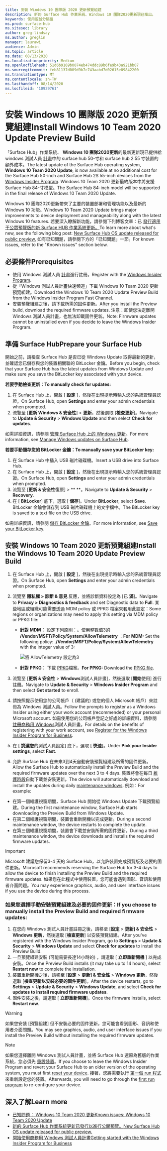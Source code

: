 ```yaml
---
title: 安裝 Windows 10 團隊版 2020 更新預覽組建
description: 新的 Surface Hub 作業系統、Windows 10 團隊2020更新現已推出。
keywords: 使用逗號分隔值
ms.prod: surface-hub
ms.sitesec: library
author: greg-lindsay
ms.author: greglin
manager: laurawi
audience: Admin
ms.topic: article
ms.date: 08/13/2020
ms.localizationpriority: Medium
ms.openlocfilehash: 51d6b9169b0074eb474ddc89b6fe9b43a921bb07
ms.sourcegitcommit: feb81137d009d9b7c743aabd7d02615e89842200
ms.translationtype: MT
ms.contentlocale: zh-TW
ms.lasthandoff: 08/14/2020
ms.locfileid: "10929761"
---
```

# <span data-ttu-id="7f3b2-104">安裝 Windows 10 團隊版 2020 更新預覽組建</span><span class="sxs-lookup"><span data-stu-id="7f3b2-104">Install Windows 10 Team 2020 Update Preview Build</span></span> 

<span data-ttu-id="7f3b2-105">「Surface Hub」作業系統、 **Windows 10 團隊2020更新**的最新更新現已提供給 windows 測試人員 [計畫](https://insider.windows.com)中的 surface hub 50-寸和 surface hub 2 55 寸裝置的額外成本。</span><span class="sxs-lookup"><span data-stu-id="7f3b2-105">The latest update of the Surface Hub operating system, **Windows 10 Team 2020 Update**, is now available at no additional cost for the Surface Hub 50-inch and Surface Hub 2S 55-inch devices from the [Windows Insider Program](https://insider.windows.com).</span></span> <span data-ttu-id="7f3b2-106">Windows 10 Team 2020 更新最終版本中將支援 Surface Hub 84-寸模型。</span><span class="sxs-lookup"><span data-stu-id="7f3b2-106">The Surface Hub 84-inch model will be supported in the final release of Windows 10 Team 2020 Update.</span></span>

<span data-ttu-id="7f3b2-107">Windows 10 團隊2020更新帶來了主要的裝置部署和管理功能以及最新的 Windows 10 功能。</span><span class="sxs-lookup"><span data-stu-id="7f3b2-107">Windows 10 Team 2020 Update brings major improvements to device deployment and manageability along with the latest Windows 10 features.</span></span> <span data-ttu-id="7f3b2-108">若要深入瞭解新功能，請參閱下列博客文章：已 [發行適用于公眾預覽版的新 Surface HUB 作業系統更新。](https://techcommunity.microsoft.com/t5/surface-it-pro-blog/new-surface-hub-os-update-released-for-public-preview/ba-p/1534823)</span><span class="sxs-lookup"><span data-stu-id="7f3b2-108">To learn more about what's new, see the following blog post: [New Surface Hub OS update released for public preview.](https://techcommunity.microsoft.com/t5/surface-it-pro-blog/new-surface-hub-os-update-released-for-public-preview/ba-p/1534823)</span></span> <span data-ttu-id="7f3b2-109">如有已知問題，請參閱下方的「已知問題」一節。</span><span class="sxs-lookup"><span data-stu-id="7f3b2-109">For known issues, refer to the "Known issues" section below.</span></span>
 
## <span data-ttu-id="7f3b2-110">必要條件</span><span class="sxs-lookup"><span data-stu-id="7f3b2-110">Prerequisites</span></span>

- <span data-ttu-id="7f3b2-111">使用 Windows 測試人員 [計畫](https://insider.windows.com/)進行註冊。</span><span class="sxs-lookup"><span data-stu-id="7f3b2-111">Register with the [Windows Insider Program](https://insider.windows.com/).</span></span>
- <span data-ttu-id="7f3b2-112">從「Windows 測試人員計畫快速頻道」下載 Windows 10 Team 2020 更新預覽組建。</span><span class="sxs-lookup"><span data-stu-id="7f3b2-112">Download the Windows 10 Team 2020 Update Preview Build from the Windows Insider Program Fast Channel.</span></span>
- <span data-ttu-id="7f3b2-113">安裝預覽組建之後，請下載所需的固件更新。</span><span class="sxs-lookup"><span data-stu-id="7f3b2-113">After you install the Preview build, download the required firmware updates.</span></span> <span data-ttu-id="7f3b2-114">注意：即使您決定離開 Windows 測試人員計畫，也無法卸載固件更新。</span><span class="sxs-lookup"><span data-stu-id="7f3b2-114">Note: Firmware updates cannot be uninstalled even if you decide to leave the Windows Insider Program.</span></span>

## <span data-ttu-id="7f3b2-115">準備 Surface Hub</span><span class="sxs-lookup"><span data-stu-id="7f3b2-115">Prepare your Surface Hub</span></span>

<span data-ttu-id="7f3b2-116">開始之前，請檢查 Surface Hub 是否已從 Windows Update 取得最新的更新，並確認您已儲存與您的裝置相關聯的 BitLocker 金鑰。</span><span class="sxs-lookup"><span data-stu-id="7f3b2-116">Before you begin, check that your Surface Hub has the latest updates from Windows Update and make sure you save the BitLocker key associated with your device.</span></span>

**<span data-ttu-id="7f3b2-117">若要手動檢查更新：</span><span class="sxs-lookup"><span data-stu-id="7f3b2-117">To manually check for updates:</span></span>**

1. <span data-ttu-id="7f3b2-118">在 Surface Hub 上，開啟 [ **設定** ]，然後在出現提示時輸入您的系統管理員認證。</span><span class="sxs-lookup"><span data-stu-id="7f3b2-118">On Surface Hub, open **Settings** and enter your admin credentials when prompted.</span></span>
2. <span data-ttu-id="7f3b2-119">流覽至 [**更新 Windows & 安全性**]  >  **更新**，然後選取 [**檢查更新**]。</span><span class="sxs-lookup"><span data-stu-id="7f3b2-119">Navigate to **Update & Security** > **Windows Update** and then select **Check for updates**.</span></span>

<span data-ttu-id="7f3b2-120">如需詳細資訊，請參閱 [管理 Surface Hub 上的 Windows 更新](https://docs.microsoft.com/surface-hub/manage-windows-updates-for-surface-hub)。</span><span class="sxs-lookup"><span data-stu-id="7f3b2-120">For more information, see [Manage Windows updates on Surface Hub](https://docs.microsoft.com/surface-hub/manage-windows-updates-for-surface-hub).</span></span>

**<span data-ttu-id="7f3b2-121">若要手動儲存您的 BitLocker 金鑰：</span><span class="sxs-lookup"><span data-stu-id="7f3b2-121">To manually save your BitLocker key:</span></span>**

1. <span data-ttu-id="7f3b2-122">在 Surface Hub 中插入 USB 磁片磁碟機。</span><span class="sxs-lookup"><span data-stu-id="7f3b2-122">Insert a USB drive into Surface Hub.</span></span>
2. <span data-ttu-id="7f3b2-123">在 Surface Hub 上，開啟 [ **設定** ]，然後在出現提示時輸入您的系統管理員認證。</span><span class="sxs-lookup"><span data-stu-id="7f3b2-123">On Surface Hub, open **Settings** and enter your admin credentials when prompted.</span></span>
3. <span data-ttu-id="7f3b2-124">流覽至 [**更新 & 安全性**復原]  >  \*\* \*\*。</span><span class="sxs-lookup"><span data-stu-id="7f3b2-124">Navigate to **Update & Security** > **Recovery**.</span></span>
4. <span data-ttu-id="7f3b2-125">在 [ **BitLocker**] 底下，選取 [ **儲存**]。</span><span class="sxs-lookup"><span data-stu-id="7f3b2-125">Under **BitLocker**, select **Save**.</span></span> <span data-ttu-id="7f3b2-126">BitLocker 金鑰會儲存到 USB 磁片磁碟機上的文字檔中。</span><span class="sxs-lookup"><span data-stu-id="7f3b2-126">The BitLocker key is saved to a text file on the USB drive.</span></span>

<span data-ttu-id="7f3b2-127">如需詳細資訊，請參閱 [儲存 BitLocker 金鑰](https://docs.microsoft.com/surface-hub/save-bitlocker-key-surface-hub)。</span><span class="sxs-lookup"><span data-stu-id="7f3b2-127">For more information, see [Save your BitLocker key](https://docs.microsoft.com/surface-hub/save-bitlocker-key-surface-hub).</span></span>
 
## <span data-ttu-id="7f3b2-128">安裝 Windows 10 Team 2020 更新預覽組建</span><span class="sxs-lookup"><span data-stu-id="7f3b2-128">Install the Windows 10 Team 2020 Update Preview Build</span></span>

1. <span data-ttu-id="7f3b2-129">在 Surface Hub 上，開啟 [ **設定** ]，然後在出現提示時輸入您的系統管理員認證。</span><span class="sxs-lookup"><span data-stu-id="7f3b2-129">On Surface Hub, open **Settings** and enter your admin credentials when prompted.</span></span>
2. <span data-ttu-id="7f3b2-130">流覽至 **隱私權 > 診斷 & 意見** 反應，並將診斷資料設定為 [已 **滿**]。</span><span class="sxs-lookup"><span data-stu-id="7f3b2-130">Navigate to **Privacy > Diagnostics & feedback** and set Diagnostic data to **Full**.</span></span> <span data-ttu-id="7f3b2-131">某些地區或組織可能需要透過 MDM policy 或 PPKG 檔案來套用此設定：</span><span class="sxs-lookup"><span data-stu-id="7f3b2-131">Some regions or organizations may need to apply this setting via MDM policy or PPKG file:</span></span>
   - <span data-ttu-id="7f3b2-132">**針對 MDM：** 設定下列原則：。使用整數值3的 **/Vendor/MSFT/Policy/System/AllowTelemetry** ：</span><span class="sxs-lookup"><span data-stu-id="7f3b2-132">**For MDM:** Set the following policy: .**/Vendor/MSFT/Policy/System/AllowTelemetry** with the integer value of 3:</span></span>
    
        ![將 AllowTelemetry 設定為3](images/hub-2020-allow-telemetry.png)

    - <span data-ttu-id="7f3b2-134">**針對 PPKG：** 下載 [PPKG](https://aka.ms/HubTltmtry)檔案。</span><span class="sxs-lookup"><span data-stu-id="7f3b2-134">**For PPKG:** Download the [PPKG file](https://aka.ms/HubTltmtry).</span></span>

3. <span data-ttu-id="7f3b2-135">流覽至 [**更新 & 安全性**  >  **Windows**測試人員計畫]，然後選取 [**開始**使用] 進行註冊。</span><span class="sxs-lookup"><span data-stu-id="7f3b2-135">Navigate to **Update & Security** > **Windows Insider Program** and then select **Get started** to enroll.</span></span>
4. <span data-ttu-id="7f3b2-136">請按照提示使用您的公司帳戶（ (建議的) 或您的個人 Microsoft 帳戶）來註冊為 Windows 測試人員。</span><span class="sxs-lookup"><span data-stu-id="7f3b2-136">Follow the prompts to register as a Windows Insider using either your work account (recommended) or your personal Microsoft account.</span></span> <span data-ttu-id="7f3b2-137">如需使用您的公司帳戶登記之好處的詳細資料，請參閱 [註冊商務用 Windows](https://docs.microsoft.com/windows-insider/at-work-pro/wip-4-biz-register)測試人員計畫。</span><span class="sxs-lookup"><span data-stu-id="7f3b2-137">For details on the benefits of registering with your work account, see [Register for the Windows Insider Program for Business](https://docs.microsoft.com/windows-insider/at-work-pro/wip-4-biz-register).</span></span>
5. <span data-ttu-id="7f3b2-138">在 [ **挑選您**的測試人員設定] 底下，選取 [ **快速**]。</span><span class="sxs-lookup"><span data-stu-id="7f3b2-138">Under **Pick your Insider settings**, select **Fast**.</span></span>
6. <span data-ttu-id="7f3b2-139">允許 Surface Hub 在未來3到4天自動安裝預覽組建及所需的固件更新。</span><span class="sxs-lookup"><span data-stu-id="7f3b2-139">Allow the Surface Hub to automatically install the Preview Build and the required firmware updates over the next 3 to 4 days.</span></span> <span data-ttu-id="7f3b2-140">裝置將會在每日 [維護時段](https://docs.microsoft.com/surface-hub/manage-windows-updates-for-surface-hub#maintenance-window)自動下載並安裝更新。</span><span class="sxs-lookup"><span data-stu-id="7f3b2-140">The device will automatically download and install the updates during daily [maintenance windows](https://docs.microsoft.com/surface-hub/manage-windows-updates-for-surface-hub#maintenance-window).</span></span> <span data-ttu-id="7f3b2-141">例如：</span><span class="sxs-lookup"><span data-stu-id="7f3b2-141">For example:</span></span>

- <span data-ttu-id="7f3b2-142">在第一個維護視窗期間，Surface Hub 開始從 Windows Update 下載預覽組建。</span><span class="sxs-lookup"><span data-stu-id="7f3b2-142">During the first maintenance window, Surface Hub starts downloading the Preview Build from Windows Update.</span></span>
- <span data-ttu-id="7f3b2-143">在第二個維護視窗期間，裝置會重新開機以完成更新。</span><span class="sxs-lookup"><span data-stu-id="7f3b2-143">During a second maintenance window, the device restarts to complete the update.</span></span>
- <span data-ttu-id="7f3b2-144">在第三個維護視窗期間，裝置會下載並安裝所需的固件更新。</span><span class="sxs-lookup"><span data-stu-id="7f3b2-144">During a third maintenance window, the device downloads and installs the required firmware updates.</span></span>

> [!IMPORTANT]
> <span data-ttu-id="7f3b2-145">Microsoft 建議您保留3-4 天的 Surface Hub，以允許裝置完成預覽版及必要的固件更新。</span><span class="sxs-lookup"><span data-stu-id="7f3b2-145">Microsoft recommends reserving the Surface Hub for 3-4 days to allow the device to finish installing the Preview Build and the required firmware updates.</span></span> <span data-ttu-id="7f3b2-146">如果您在此程式中使用裝置，您可能會遇到圖形、音訊和使用者介面問題。</span><span class="sxs-lookup"><span data-stu-id="7f3b2-146">You may experience graphics, audio, and user interface issues if you use the device during this process.</span></span>

### <span data-ttu-id="7f3b2-147">如果您選擇手動安裝預覽組建及必要的固件更新：</span><span class="sxs-lookup"><span data-stu-id="7f3b2-147">If you choose to manually install the Preview Build and required firmware updates:</span></span>

1. <span data-ttu-id="7f3b2-148">在您向 Windows 測試人員計畫註冊之後，請移至 [**設定**  >  **更新] & 安全性**  >  **Windows 更新**，然後選取 [**檢查更新**] 以安裝預覽組建。</span><span class="sxs-lookup"><span data-stu-id="7f3b2-148">After you've registered with the Windows Insider Program, go to **Settings** > **Update & Security** > **Windows Update** and select **Check for updates** to install the Preview Build.</span></span>
2. <span data-ttu-id="7f3b2-149">一旦預覽組建安裝 (可能需要長達14小時的) ，請選取 [ **立即重新開機** ] 以完成安裝。</span><span class="sxs-lookup"><span data-stu-id="7f3b2-149">Once the Preview Build installs (it may take up to 14 hours), select **Restart now** to complete the installation.</span></span>
3. <span data-ttu-id="7f3b2-150">裝置重新開機之後，請移至 [**設定**  >  **更新] & 安全性**  >  **Windows 更新**，然後選取 [**檢查更新以安裝必要的固件更新**]。</span><span class="sxs-lookup"><span data-stu-id="7f3b2-150">After the device restarts, go to **Settings** > **Update & Security** > **Windows Update**, and select **Check for updates to install required firmware updates**.</span></span>
4. <span data-ttu-id="7f3b2-151">固件安裝之後，請選取 [ **立即重新開機**]。</span><span class="sxs-lookup"><span data-stu-id="7f3b2-151">Once the firmware installs, select **Restart now**.</span></span>

> [!WARNING]
> <span data-ttu-id="7f3b2-152">如果您安裝 [預覽組建] 但不安裝必要的固件更新，您可能會看到圖形、音訊和使用者介面問題。</span><span class="sxs-lookup"><span data-stu-id="7f3b2-152">You may see graphics, audio, and user interface issues if you install the Preview Build without installing the required firmware updates.</span></span>

> [!NOTE]
> <span data-ttu-id="7f3b2-153">如果您選擇離開 Windows 測試人員計畫，並將 Surface Hub 還原為舊版的作業系統，您必須先 [重設裝置](https://docs.microsoft.com/surface-hub/device-reset-surface-hub)。</span><span class="sxs-lookup"><span data-stu-id="7f3b2-153">If you choose to leave the Windows Insider Program and revert your Surface Hub to an older version of the operating system, you must first [reset your device](https://docs.microsoft.com/surface-hub/device-reset-surface-hub).</span></span> <span data-ttu-id="7f3b2-154">接著，您將需要執行 [第一個 run 程式](https://docs.microsoft.com/surface-hub/first-run-program-surface-hub) 來重新設定您的裝置。</span><span class="sxs-lookup"><span data-stu-id="7f3b2-154">Afterwards, you will need to go through the [first run program](https://docs.microsoft.com/surface-hub/first-run-program-surface-hub) to re-configure your device.</span></span>
 

## <span data-ttu-id="7f3b2-155">深入了解</span><span class="sxs-lookup"><span data-stu-id="7f3b2-155">Learn more</span></span>

- [<span data-ttu-id="7f3b2-156">已知問題： Windows 10 Team 2020 更新</span><span class="sxs-lookup"><span data-stu-id="7f3b2-156">Known issues: Windows 10 Team 2020 Update</span></span>](surface-hub-2020-team-update-known-issues.md)
- [<span data-ttu-id="7f3b2-157">新的 Surface Hub 作業系統更新已發行以進行公開預覽。</span><span class="sxs-lookup"><span data-stu-id="7f3b2-157">New Surface Hub OS update released for public preview.</span></span>](https://techcommunity.microsoft.com/t5/surface-it-pro-blog/new-surface-hub-os-update-released-for-public-preview/ba-p/1534823)
- [<span data-ttu-id="7f3b2-158">開始使用商務用 Windows 測試人員計畫</span><span class="sxs-lookup"><span data-stu-id="7f3b2-158">Getting started with the Windows Insider Program for Business</span></span>](https://docs.microsoft.com/windows-insider/at-work-pro/wip-4-biz-manage)